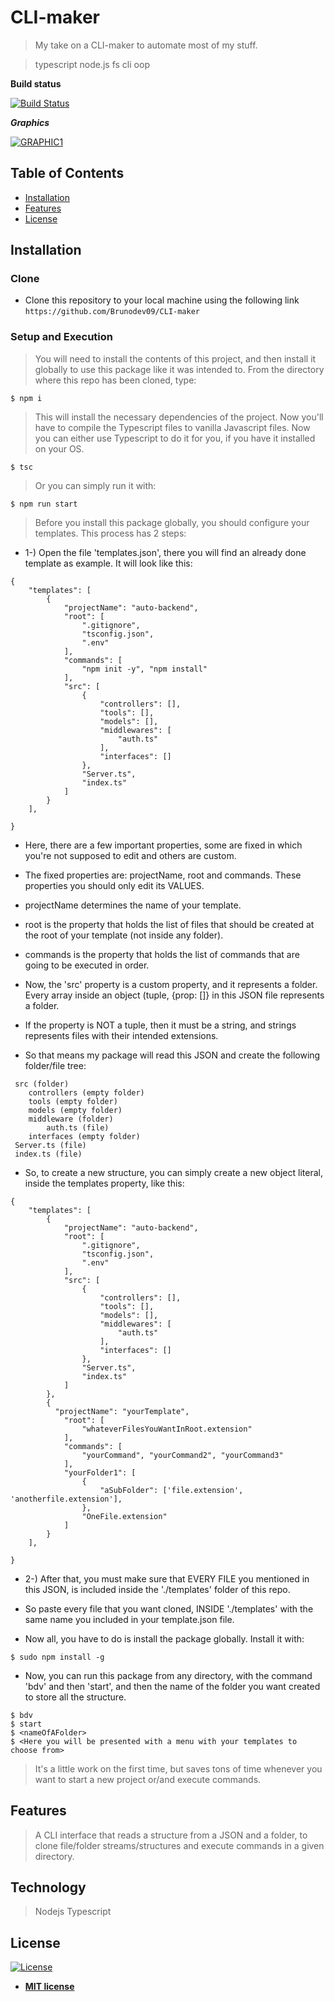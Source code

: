 # CLI-maker

> My take on a CLI-maker to automate most of my stuff.

> typescript node.js fs cli oop

**Build status**

[![Build Status](http://img.shields.io/travis/badges/badgerbadgerbadger.svg?style=flat-square)](https://travis-ci.org/badges/badgerbadgerbadger)


***Graphics***

[![GRAPHIC1](https://i.imgur.com/0szvpa6.png)]()

## Table of Contents

- [Installation](#installation)
- [Features](#features)
- [License](#license)


## Installation

### Clone

- Clone this repository to your local machine using the following link `https://github.com/Brunodev09/CLI-maker`

### Setup and Execution

> You will need to install the contents of this project, and then install it globally to use this package like it was intended to.
> From the directory where this repo has been cloned, type:

```shell
$ npm i
```

> This will install the necessary dependencies of the project. Now you'll have to compile the Typescript files to vanilla Javascript files.
> Now you can either use Typescript to do it for you, if you have it installed on your OS.
```shell
$ tsc
```
> Or you can simply run it with:

```shell
$ npm run start
```

> Before you install this package globally, you should configure your templates. 
> This process has 2 steps:

- 1-) Open the file 'templates.json', there you will find an already done template as example. It will look like this:
```
{
    "templates": [
        {
            "projectName": "auto-backend",
            "root": [
                ".gitignore",
                "tsconfig.json",
                ".env"
            ],
            "commands": [
                "npm init -y", "npm install"
            ],
            "src": [
                {
                    "controllers": [],
                    "tools": [],
                    "models": [],
                    "middlewares": [
                        "auth.ts"
                    ],
                    "interfaces": []
                },
                "Server.ts",
                "index.ts"
            ]
        }
    ],

}
```
- Here, there are a few important properties, some are fixed in which you're not supposed to edit and others are custom.
- The fixed properties are: projectName, root and commands. These properties you should only edit its VALUES.

- projectName determines the name of your template.
- root is the property that holds the list of files that should be created at the root of your template (not inside any folder).
- commands is the property that holds the list of commands that are going to be executed in order.

- Now, the 'src' property is a custom property, and it represents a folder. Every array inside an object (tuple, {prop: []} in this JSON file represents a folder.
- If the property is NOT a tuple, then it must be a string, and strings represents files with their intended extensions.

- So that means my package will read this JSON and create the following folder/file tree:
```
 src (folder)
    controllers (empty folder)
    tools (empty folder)
    models (empty folder)
    middleware (folder)
        auth.ts (file)
    interfaces (empty folder)
 Server.ts (file)
 index.ts (file)
```
- So, to create a new structure, you can simply create a new object literal, inside the templates property, like this:

```
{
    "templates": [
        {
            "projectName": "auto-backend",
            "root": [
                ".gitignore",
                "tsconfig.json",
                ".env"
            ],
            "src": [
                {
                    "controllers": [],
                    "tools": [],
                    "models": [],
                    "middlewares": [
                        "auth.ts"
                    ],
                    "interfaces": []
                },
                "Server.ts",
                "index.ts"
            ]
        },
        {
          "projectName": "yourTemplate",
            "root": [
                "whateverFilesYouWantInRoot.extension"
            ],
            "commands": [
                "yourCommand", "yourCommand2", "yourCommand3"
            ],
            "yourFolder1": [
                {
                    "aSubFolder": ['file.extension', 'anotherfile.extension'],
                },
                "OneFile.extension"
            ]
        }
    ],

}
```


- 2-) After that, you must make sure that EVERY FILE you mentioned in this JSON, is included inside the './templates' folder of this repo.
- So paste every file that you want cloned, INSIDE './templates' with the same name you included in your template.json file.

- Now all, you have to do is install the package globally. Install it with:
```shell
$ sudo npm install -g 
```

- Now, you can run this package from any directory, with the command 'bdv' and then 'start', and then the name of the folder you want created to store all the structure.
```shell
$ bdv
$ start
$ <nameOfAFolder>
$ <Here you will be presented with a menu with your templates to choose from>
```

> It's a little work on the first time, but saves tons of time whenever you want to start a new project or/and execute commands.

## Features
> A CLI interface that reads a structure from a JSON and a folder, to clone file/folder streams/structures and execute commands in a given directory.

## Technology

> Nodejs
> Typescript


## License

[![License](http://img.shields.io/:license-mit-blue.svg?style=flat-square)](http://badges.mit-license.org)

- **[MIT license](http://opensource.org/licenses/mit-license.php)**
